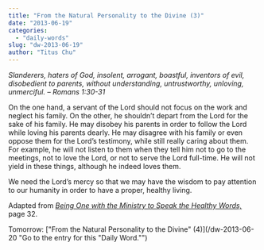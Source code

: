 ```yaml
---
title: "From the Natural Personality to the Divine (3)"
date: "2013-06-19"
categories: 
  - "daily-words"
slug: "dw-2013-06-19"
author: "Titus Chu"
---
```


_Slanderers, haters of God, insolent, arrogant, boastful, inventors of evil, disobedient to parents, without understanding, untrustworthy, unloving, unmerciful._ _– Romans 1:30-31_

On the one hand, a servant of the Lord should not focus on the work and neglect his family. On the other, he shouldn’t depart from the Lord for the sake of his family. He may disobey his parents in order to follow the Lord while loving his parents dearly. He may disagree with his family or even oppose them for the Lord’s testimony, while still really caring about them. For example, he will not listen to them when they tell him not to go to the meetings, not to love the Lord, or not to serve the Lord full-time. He will not yield in these things, although he indeed loves them.

We need the Lord’s mercy so that we may have the wisdom to pay attention to our humanity in order to have a proper, healthy living.

Adapted from _[Being One with the Ministry to Speak the Healthy Words,](/book-one-with-the-ministry-vol-2 "Go to the listing for this book.")_ page 32.

Tomorrow: ["From the Natural Personality to the Divine" (4)](/dw-2013-06-20 "Go to the entry for this "Daily Word."")
